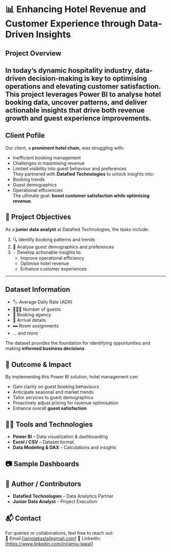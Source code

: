 # 📊 Enhancing Hotel Revenue and Customer Experience through Data-Driven Insights
## Project Overview

In today’s dynamic hospitality industry, **data-driven decision-making** is key to optimising operations and elevating customer satisfaction.  
This project leverages **Power BI** to analyse hotel booking data, uncover patterns, and deliver actionable insights that drive both **revenue growth** and **guest experience improvements**.  
---
## Client Pofile 
Our client, a **prominent hotel chain**, was struggling with:  
- Inefficient booking management  
- Challenges in maximising revenue  
- Limited visibility into guest behaviour and preferences  
They partnered with **Datafied Technologies** to unlock insights into:  
- Booking trends  
- Guest demographics  
- Operational efficiencies  
The ultimate goal: **boost customer satisfaction while optimising revenue**.

## 🎯 Project Objectives
As a **junior data analyst** at Datafied Technologies, the tasks include:  
1. 🔍 Identify booking patterns and trends  
2. 👥 Analyse guest demographics and preferences  
3. 💡 Develop actionable insights to:  
   - Improve operational efficiency  
   - Optimise hotel revenue  
   - Enhance customer experiences
---
## Dataset Information 
- 🏷️ Average Daily Rate (ADR)  
- 👨‍👩‍👧 Number of guests  
- 🏢 Booking agency  
- 📅 Arrival details  
- 🛏️ Room assignments  
- … and more  

The dataset provides the foundation for identifying opportunities and making **informed business decisions**

## 🚀 Outcome & Impact

By implementing this Power BI solution, hotel management can:  
- Gain clarity on guest booking behaviours  
- Anticipate seasonal and market trends  
- Tailor services to guest demographics  
- Proactively adjust pricing for revenue optimisation  
- Enhance overall **guest satisfaction**  

## 🧑‍💻 Tools and Technologies
- **Power BI** – Data visualization & dashboarding  
- **Excel / CSV** – Dataset format  
- **Data Modeling & DAX** – Calculations and insights  

## 📷 Sample Dashboards


## 🤝 Author / Contributors

- **Datafied Technologies** – Data Analytics Partner  
- **Junior Data Analyst** – Project Execution
  
## 📬 Contact
For queries or collaborations, feel free to reach out:  
📧 Email:[jamolakasta@gmail.com]
🔗 LinkedIn: [https://www.linkedin.com/in/jamiu-lawal] 

